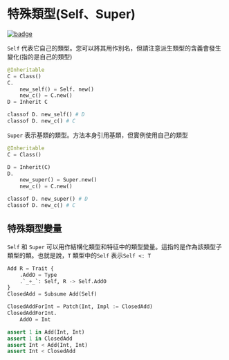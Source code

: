 # 特殊類型(Self、Super)

[![badge](https://img.shields.io/endpoint.svg?url=https%3A%2F%2Fgezf7g7pd5.execute-api.ap-northeast-1.amazonaws.com%2Fdefault%2Fsource_up_to_date%3Fowner%3Derg-lang%26repos%3Derg%26ref%3Dmain%26path%3Ddoc/EN/syntax/type/advanced/special.md%26commit_hash%3D06f8edc9e2c0cee34f6396fd7c64ec834ffb5352)](https://gezf7g7pd5.execute-api.ap-northeast-1.amazonaws.com/default/source_up_to_date?owner=erg-lang&repos=erg&ref=main&path=doc/EN/syntax/type/advanced/special.md&commit_hash=06f8edc9e2c0cee34f6396fd7c64ec834ffb5352)

`Self` 代表它自己的類型。您可以將其用作別名，但請注意派生類型的含義會發生變化(指的是自己的類型)

```python
@Inheritable
C = Class()
C.
    new_self() = Self. new()
    new_c() = C.new()
D = Inherit C

classof D. new_self() # D
classof D. new_c() # C
```

`Super` 表示基類的類型。方法本身引用基類，但實例使用自己的類型

```python
@Inheritable
C = Class()

D = Inherit(C)
D.
    new_super() = Super.new()
    new_c() = C.new()

classof D. new_super() # D
classof D. new_c() # C
```

## 特殊類型變量

`Self` 和 `Super` 可以用作結構化類型和特征中的類型變量。這指的是作為該類型子類型的類。也就是說，`T` 類型中的`Self` 表示`Self <: T`

```python
Add R = Trait {
    .AddO = Type
    .`_+_`: Self, R -> Self.AddO
}
ClosedAdd = Subsume Add(Self)

ClosedAddForInt = Patch(Int, Impl := ClosedAdd)
ClosedAddForInt.
    AddO = Int

assert 1 in Add(Int, Int)
assert 1 in ClosedAdd
assert Int < Add(Int, Int)
assert Int < ClosedAdd
```